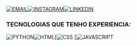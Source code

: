 
[![EMAIL](https://img.shields.io/badge/Gmail-D14836?style=for-the-badge&logo=gmail&logoColor=white)](https://sujeitoprogramador.com)[![INSTAGRAM](https://img.shields.io/badge/Instagram-E4405F?style=for-the-badge&logo=instagram&logoColor=white)](https://www.instagram.com/paulo_souza_7/)[![LINKEDIN](https://img.shields.io/badge/LinkedIn-0077B5?style=for-the-badge&logo=linkedin&logoColor=white)](https://www.linkedin.com/in/paulo-souza-020b82230/)

### TECNOLOGIAS QUE TENHO EXPERIENCIA:

![PYTHON](https://img.shields.io/badge/Python-3776AB?style=for-the-badge&logo=python&logoColor=white)![HTML](https://img.shields.io/badge/HTML-239120?style=for-the-badge&logo=html5&logoColor=white)[![CSS](https://img.shields.io/badge/CSS-239120?&style=for-the-badge&logo=css3&logoColor=white)
[![JAVASCRIPT](https://img.shields.io/badge/JavaScript-F7DF1E?style=for-the-badge&logo=javascript&logoColor=black)
